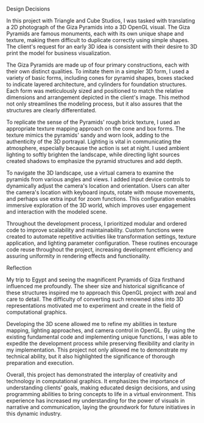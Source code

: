 Design Decisions

In this project with Triangle and Cube Studios, I was tasked with translating a 2D photograph of the Giza Pyramids into a 3D OpenGL visual. The Giza Pyramids are famous monuments, each with its own unique shape and texture, making them difficult to duplicate correctly using simple shapes. The client's request for an early 3D idea is consistent with their desire to 3D print the model for business visualization.

The Giza Pyramids are made up of four primary constructions, each with their own distinct qualities. To imitate them in a simpler 3D form, I used a variety of basic forms, including cones for pyramid shapes, boxes stacked to indicate layered architecture, and cylinders for foundation structures. Each form was meticulously sized and positioned to match the relative dimensions and arrangement depicted in the client's image. This method not only streamlines the modeling process, but it also assures that the structures are clearly differentiated.

To replicate the sense of the Pyramids' rough brick texture, I used an appropriate texture mapping approach on the cone and box forms. The texture mimics the pyramids' sandy and worn look, adding to the authenticity of the 3D portrayal. Lighting is vital in communicating the atmosphere, especially because the action is set at night. I used ambient lighting to softly brighten the landscape, while directing light sources created shadows to emphasize the pyramid structures and add depth.

To navigate the 3D landscape, use a virtual camera to examine the pyramids from various angles and views. I added input device controls to dynamically adjust the camera's location and orientation. Users can alter the camera's location with keyboard inputs, rotate with mouse movements, and perhaps use extra input for zoom functions. This configuration enables immersive exploration of the 3D world, which improves user engagement and interaction with the modeled scene.

Throughout the development process, I prioritized modular and ordered code to improve scalability and maintainability. Custom functions were created to automate repetitive activities like transformation settings, texture application, and lighting parameter configuration. These routines encourage code reuse throughout the project, increasing development efficiency and assuring uniformity in rendering effects and functionality.

Reflection

My trip to Egypt and seeing the magnificent Pyramids of Giza firsthand influenced me profoundly. The sheer size and historical significance of these structures inspired me to approach this OpenGL project with zeal and care to detail. The difficulty of converting such renowned sites into 3D representations motivated me to experiment and create in the field of computational graphics.

Developing the 3D scene allowed me to refine my abilities in texture mapping, lighting approaches, and camera control in OpenGL. By using the existing fundamental code and implementing unique functions, I was able to expedite the development process while preserving flexibility and clarity in my implementation. This project not only allowed me to demonstrate my technical ability, but it also highlighted the significance of thorough preparation and execution.

Overall, this project has demonstrated the interplay of creativity and technology in computational graphics. It emphasizes the importance of understanding clients' goals, making educated design decisions, and using programming abilities to bring concepts to life in a virtual environment. This experience has increased my understanding for the power of visuals in narrative and communication, laying the groundwork for future initiatives in this dynamic industry.
